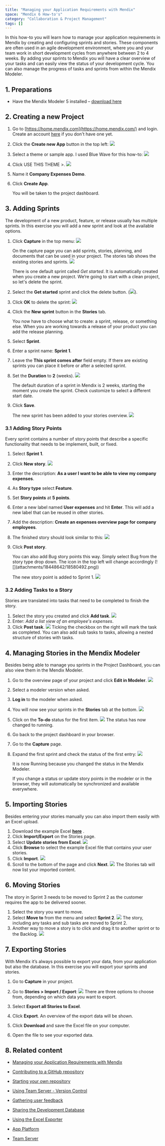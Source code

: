 ```yaml
---
title: "Managing your Application Requirements with Mendix"
space: "Mendix 6 How-to's"
category: "Collaboration & Project Management"
tags: []
---
```

In this how-to you will learn how to manage your application requirements in Mendix by creating and configuring sprints and stories. These components are often used in an agile development environment, where you and your team work in short development cycles from anywhere between 2 to 4 weeks. By adding your sprints to Mendix you will have a clear overview of your tasks and can easily view the status of your development cycle. You can also manage the progress of tasks and sprints from within the Mendix Modeler.

## 1\. Preparations

*   Have the Mendix Modeler 5 installed – [download here](https://appstore.home.mendix.com/link/modelers)

## 2\. Creating a new Project

1.  Go to [https://home.mendix.com](https://home.mendix.com/) and login. Create an account [here](https://developers.mendix.com/start-for-free/) if you don't have one yet.
2.  Click the **Create new App** button in the top left:
    ![](attachments/18448642/18580496.png) 
3.  Select a theme or sample app. I used Blue Wave for this how-to:
    ![](attachments/18448642/18580495.png)
4.  Click USE THIS THEME >.
    ![](attachments/18448642/18580494.png)
5.  Name it **Company Expenses Demo**.
6.  Click **Create App**.

    You will be taken to the project dashboard.

## 3\. Adding Sprints

The development of a new product, feature, or release usually has multiple sprints. In this exercise you will add a new sprint and look at the available options.

1.  Click **Capture** in the top menu:
    ![](attachments/18448642/18580518.png)

    On the capture page you can add sprints, stories, planning, and documents that can be used in your project. The stories tab shows the existing stories and sprints.
    ![](attachments/18448642/18580517.png)

    There is one default sprint called _Get started_. It is automatically created when you create a new project. We’re going to start with a clean project, so let's delete the sprint.
2.  Select the **Get started** sprint and click the delete button.
    (![](attachments/18448642/18580516.png)).
3.  Click **OK** to delete the sprint:
    ![](attachments/18448642/18580515.png)
4.  Click the **New sprint** button in the **Stories** tab.

    You now have to choose what to create: a sprint, release, or something else. When you are working towards a release of your product you can add the release planning.

5.  Select **Sprint**.
6.  Enter a sprint name: **Sprint 1**.
7.  Leave the **This sprint comes after** field empty. If there are existing sprints you can place it before or after a selected sprint.
8.  Set the **Duration** to **2** (weeks).
    ![](attachments/18448642/18580514.png)

    <div class="alert alert-info">

    The default duration of a sprint in Mendix is 2 weeks, starting the moment you create the sprint. Check customize to select a different start date.

    </div>
9.  Click **Save**.

    The new sprint has been added to your stories overview.
    ![](attachments/18448642/18580513.png)

### 3.1 Adding Story Points

Every sprint contains a number of story points that describe a specific functionality that needs to be implement, built, or fixed.

1.  Select **Sprint 1**.
2.  Click **New story**.
    ![](attachments/18448642/18580511.png) 
3.  Enter the description: **As a user I want to be able to view my company expenses**.
4.  As **Story type** select **Feature**.
5.  Set **Story points** at **5 points**.
6.  Enter a new label named **User expenses** and hit **Enter**. This will add a new label that can be reused in other stories.
7.  Add the description: **Create an expenses overview page for company employees**.
8.  The finished story should look similar to this:
    ![](attachments/18448642/18580493.png)
9.  Click **Post story**.
    <div class="alert alert-info">
    You can also add Bug story points this way. Simply select Bug from the story type drop down. The icon in the top left will change accordingly (![](attachments/18448642/18580492.png))
    </div>

    The new story point is added to Sprint 1.
    ![](attachments/18448642/18580509.png)

### 3.2 Adding Tasks to a Story

Stories are translated into tasks that need to be completed to finish the story.

1.  Select the story you created and click **Add task**.
    ![](attachments/18448642/18580507.png)
2.  Enter: _Add a list view of an employee's expenses_.
3.  Click **Post task**.
    ![](attachments/18448642/18580506.png) 
    Ticking the checkbox on the right will mark the task as completed. You can also add sub tasks to tasks, allowing a nested structure of stories with tasks.

## 4\. Managing Stories in the Mendix Modeler

Besides being able to manage you sprints in the Project Dashboard, you can also view them in the Mendix Modeler.

1.  Go to the overview page of your project and click **Edit in Modeler**.
    ![](attachments/18448642/18580491.png)
2.  Select a modeler version when asked.
3.  **Log in** to the modeler when asked.
4.  You will now see your sprints in the **Stories** tab at the bottom.
    ![](attachments/18448642/18580490.png)
5.  Click on the **To-do** status for the first item.
    ![](attachments/18448642/18580504.png)
    The status has now changed to running.
6.  Go back to the project dashboard in your browser.
7.  Go to the **Capture** page.
8.  Expand the first sprint and check the status of the first entry:
    ![](attachments/18448642/18580489.png)

    It is now Running because you changed the status in the Mendix Modeler.

    <div class="alert alert-info">

    If you change a status or update story points in the modeler or in the browser, they will automatically be synchronized and available everywhere.

    </div>

## 5\. Importing Stories

Besides entering your stories manually you can also import them easily with an Excel upload.

1.  Download the example Excel **[here](attachments/18448642/18580488.xls)** .
2.  Click **Import/Export** on the Stories page.
3.  Select **Update stories from Excel**.
    ![](attachments/18448642/18580502.png) 
4.  Click **Browse** to select the example Excel file that contains your user stories.
5.  Click **Import**.
    ![](attachments/18448642/18580501.png)
6.  Scroll to the bottom of the page and click **Next**.
    ![](attachments/18448642/18580500.png)
    The Stories tab will now list your imported content.

## 6\. Moving Stories

The story in Sprint 3 needs to be moved to Sprint 2 as the customer requires the app to be delivered sooner.

1.  Select the story you want to move.
2.  Select **Move to** from the menu and select **Sprint 2**.
    ![](attachments/18448642/18580499.png) 
    The story, including any tasks and sub tasks are moved to Sprint 2.
3.  Another way to move a story is to click and drag it to another sprint or to the Backlog.
    ![](attachments/18448642/18580498.png) 

## 7\. Exporting Stories

With Mendix it’s always possible to export your data, from your application but also the database. In this exercise you will export your sprints and stories.

1.  Go to **Capture** in your project.
2.  Go to **Stories > Import / Export**:
    ![](attachments/18448642/18580497.png)
    There are three options to choose from, depending on which data you want to export.

3.  Select **Export all Stories to Excel**.
4.  Click **Export**.
    An overview of the export data will be shown.
5.  Click **Download** and save the Excel file on your computer.
6.  Open the file to see your exported data.

## 8\. Related content

*   [Managing your Application Requirements with Mendix](managing-your-application-requirements-with-mendix)
*   [Contributing to a GitHub repository](contribute-to-a-github-repository)
*   [Starting your own repository](starting-your-own-repository)
*   [Using Team Server - Version Control](using-team-server-version-control)
*   [Gathering user feedback](gathering-user-feedback)
*   [Sharing the Development Database](sharing-the-development-database)
*   [Using the Excel Exporter](using-the-excel-exporter)



*   [App Platform](/refguide6/app-platform)
*   [Team Server](/refguide6/team-server)
